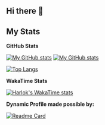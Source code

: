 ## Hi there 👋

## My Stats

**GitHub Stats**

[![My GitHub stats](https://github-readme-stats.vercel.app/api?username=GloriousGlider8&layout=compact&rank_icon=percentile&theme=dark)](https://github.com/anuraghazra/github-readme-stats#gh-dark-mode-only)
[![My GitHub stats](https://github-readme-stats.vercel.app/api?username=GloriousGlider8&layout=compact&rank_icon=percentile)](https://github.com/anuraghazra/github-readme-stats#gh-light-mode-only)

[![Top Langs](https://github-readme-stats.vercel.app/api/top-langs/?username=GloriousGlider8&layout=compact)](https://github.com/anuraghazra/github-readme-stats)

**WakaTime Stats**

[![Harlok's WakaTime stats](https://github-readme-stats.vercel.app/api/wakatime?username=GloriousGlider8&layout=compact)](https://github.com/anuraghazra/github-readme-stats)

**Dynamic Profile made possible by:**

[![Readme Card](https://github-readme-stats.vercel.app/api/pin/?username=anuraghazra&repo=github-readme-stats&show_owner=true)](https://github.com/anuraghazra/github-readme-stats)
